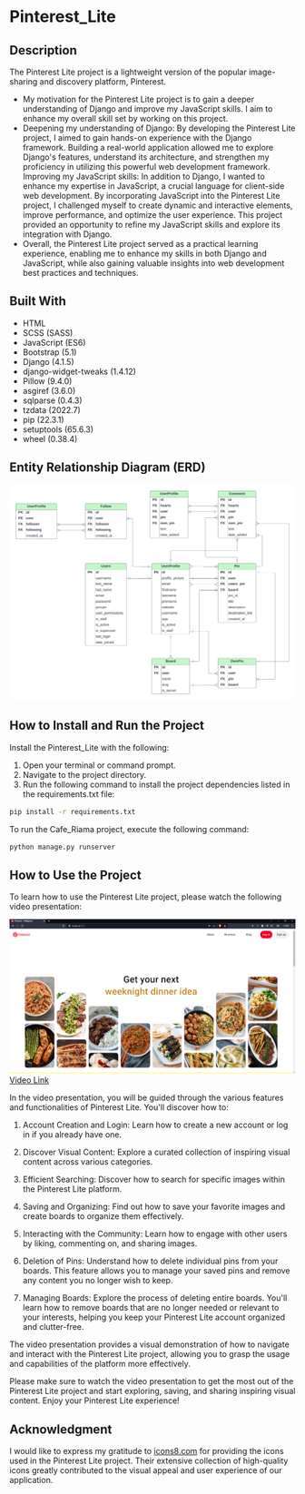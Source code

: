 
# Pinterest_Lite

## Description
The Pinterest Lite project is a lightweight version of the popular image-sharing and discovery platform, Pinterest.

- My motivation for the Pinterest Lite project is to gain a deeper understanding of Django and improve my JavaScript skills. I aim to enhance my overall skill set by working on this project.
- Deepening my understanding of Django: By developing the Pinterest Lite project, I aimed to gain hands-on experience with the Django framework. Building a real-world application allowed me to explore Django's features, understand its architecture, and strengthen my proficiency in utilizing this powerful web development framework. Improving my JavaScript skills: In addition to Django, I wanted to enhance my expertise in JavaScript, a crucial language for client-side web development. By incorporating JavaScript into the Pinterest Lite project, I challenged myself to create dynamic and interactive elements, improve performance, and optimize the user experience. This project provided an opportunity to refine my JavaScript skills and explore its integration with Django. 
- Overall, the Pinterest Lite project served as a practical learning experience, enabling me to enhance my skills in both Django and JavaScript, while also gaining valuable insights into web development best practices and techniques.

## Built With
- HTML
- SCSS (SASS)
- JavaScript (ES6)
- Bootstrap (5.1)
- Django (4.1.5)
- django-widget-tweaks (1.4.12)
- Pillow (9.4.0)
- asgiref (3.6.0)
- sqlparse (0.4.3)
- tzdata (2022.7)
- pip (22.3.1)
- setuptools (65.6.3)
- wheel (0.38.4)

## Entity Relationship Diagram (ERD)
![Diagram](demo/ERD.png?raw=true)

## How to Install and Run the Project

Install the Pinterest_Lite with the following:
1. Open your terminal or command prompt.
2. Navigate to the project directory.
3. Run the following command to install the project dependencies listed in the requirements.txt file:
```bash
pip install -r requirements.txt
```
To run the Cafe_Riama project, execute the following command:
```bash
python manage.py runserver
```
## How to Use the Project
To learn how to use the Pinterest Lite project, please watch the following video presentation:

<!-- The video -->
[![Video Name](demo/Untitled.png)](https://vimeo.com/user201948794)
<a href="https://vimeo.com/user201948794">Video Link</a>

In the video presentation, you will be guided through the various features and functionalities of Pinterest Lite. You'll discover how to:

1. Account Creation and Login: Learn how to create a new account or log in if you already have one.

2. Discover Visual Content: Explore a curated collection of inspiring visual content across various categories.

3. Efficient Searching: Discover how to search for specific images within the Pinterest Lite platform.

4. Saving and Organizing: Find out how to save your favorite images and create boards to organize them effectively.

5. Interacting with the Community: Learn how to engage with other users by liking, commenting on, and sharing images.

6. Deletion of Pins: Understand how to delete individual pins from your boards. This feature allows you to manage your saved pins and remove any content you no longer wish to keep.

7. Managing Boards: Explore the process of deleting entire boards. You'll learn how to remove boards that are no longer needed or relevant to your interests, helping you keep your Pinterest Lite account organized and clutter-free.
   
The video presentation provides a visual demonstration of how to navigate and interact with the Pinterest Lite project, allowing you to grasp the usage and capabilities of the platform more effectively.

Please make sure to watch the video presentation to get the most out of the Pinterest Lite project and start exploring, saving, and sharing inspiring visual content. Enjoy your Pinterest Lite experience!

## Acknowledgment
I would like to express my gratitude to [icons8.com](https://icons8.com/)  for providing the icons used in the Pinterest Lite project. Their extensive collection of high-quality icons greatly contributed to the visual appeal and user experience of our application.
